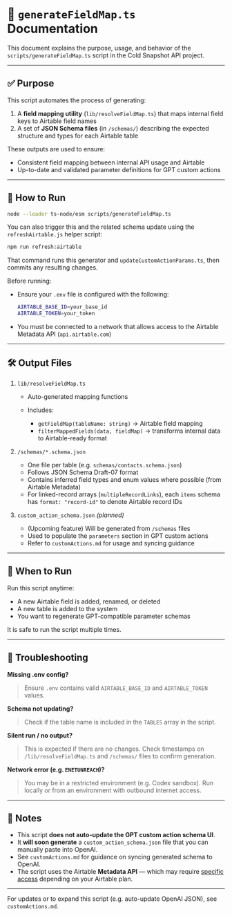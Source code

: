 # 🧭 `generateFieldMap.ts` Documentation

This document explains the purpose, usage, and behavior of the `scripts/generateFieldMap.ts` script in the Cold Snapshot API project.

---

## ✅ Purpose

This script automates the process of generating:

1. A **field mapping utility** (`lib/resolveFieldMap.ts`) that maps internal field keys to Airtable field names
2. A set of **JSON Schema files** (in `/schemas/`) describing the expected structure and types for each Airtable table

These outputs are used to ensure:

* Consistent field mapping between internal API usage and Airtable
* Up-to-date and validated parameter definitions for GPT custom actions

---

## 🚀 How to Run

```bash
node --loader ts-node/esm scripts/generateFieldMap.ts
```

You can also trigger this and the related schema update using the
`refreshAirtable.js` helper script:

```bash
npm run refresh:airtable
```

That command runs this generator and `updateCustomActionParams.ts`, then
commits any resulting changes.

Before running:

* Ensure your `.env` file is configured with the following:

  ```bash
  AIRTABLE_BASE_ID=your_base_id
  AIRTABLE_TOKEN=your_token
  ```
* You must be connected to a network that allows access to the Airtable Metadata API (`api.airtable.com`)

---

## 🛠️ Output Files

1. `lib/resolveFieldMap.ts`

   * Auto-generated mapping functions
   * Includes:

     * `getFieldMap(tableName: string)` → Airtable field mapping
     * `filterMappedFields(data, fieldMap)` → transforms internal data to Airtable-ready format

2. `/schemas/*.schema.json`

   * One file per table (e.g. `schemas/contacts.schema.json`)
   * Follows JSON Schema Draft-07 format
   * Contains inferred field types and enum values where possible (from Airtable Metadata)
   * For linked-record arrays (`multipleRecordLinks`), each `items` schema has `format: "record-id"` to denote Airtable record IDs

3. `custom_action_schema.json` *(planned)*

   * (Upcoming feature) Will be generated from `/schemas` files
   * Used to populate the `parameters` section in GPT custom actions
   * Refer to `customActions.md` for usage and syncing guidance

---

## 📍 When to Run

Run this script anytime:

* A new Airtable field is added, renamed, or deleted
* A new table is added to the system
* You want to regenerate GPT-compatible parameter schemas

It is safe to run the script multiple times.

---

## 🧪 Troubleshooting

**Missing .env config?**

> Ensure `.env` contains valid `AIRTABLE_BASE_ID` and `AIRTABLE_TOKEN` values.

**Schema not updating?**

> Check if the table name is included in the `TABLES` array in the script.

**Silent run / no output?**

> This is expected if there are no changes. Check timestamps on `/lib/resolveFieldMap.ts` and `/schemas/` files to confirm generation.

**Network error (e.g. `ENETUNREACH`)?**

> You may be in a restricted environment (e.g. Codex sandbox). Run locally or from an environment with outbound internet access.

---

## 📌 Notes

* This script **does not auto-update the GPT custom action schema UI**.
* It **will soon generate** a `custom_action_schema.json` file that you can manually paste into OpenAI.
* See `customActions.md` for guidance on syncing generated schema to OpenAI.
* The script uses the Airtable **Metadata API** — which may require [specific access](https://airtable.com/developers/web/api/meta-api-introduction) depending on your Airtable plan.

---

For updates or to expand this script (e.g. auto-update OpenAI JSON), see `customActions.md`.
